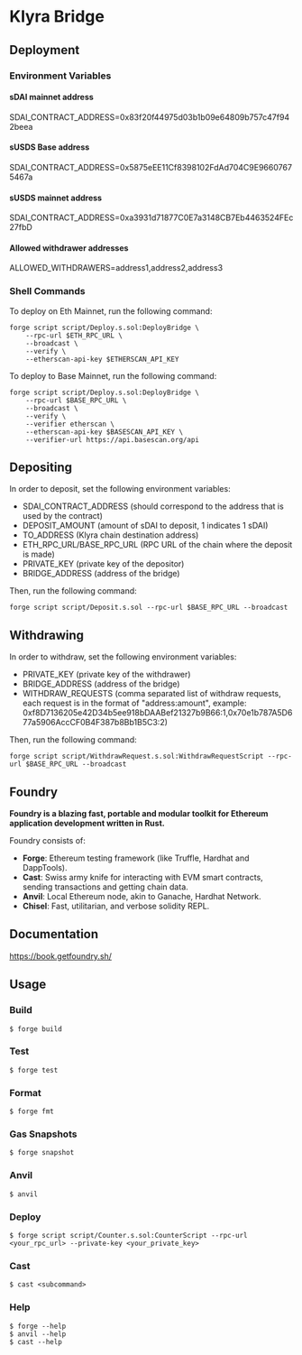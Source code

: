 # Klyra Bridge

## Deployment

### Environment Variables

#### sDAI mainnet address
SDAI_CONTRACT_ADDRESS=0x83f20f44975d03b1b09e64809b757c47f942beea

#### sUSDS Base address
SDAI_CONTRACT_ADDRESS=0x5875eEE11Cf8398102FdAd704C9E96607675467a

#### sUSDS mainnet address
SDAI_CONTRACT_ADDRESS=0xa3931d71877C0E7a3148CB7Eb4463524FEc27fbD

#### Allowed withdrawer addresses
ALLOWED_WITHDRAWERS=address1,address2,address3

### Shell Commands

To deploy on Eth Mainnet, run the following command:
```shell
forge script script/Deploy.s.sol:DeployBridge \
    --rpc-url $ETH_RPC_URL \
    --broadcast \
    --verify \
    --etherscan-api-key $ETHERSCAN_API_KEY
```

To deploy to Base Mainnet, run the following command:
```shell
forge script script/Deploy.s.sol:DeployBridge \
    --rpc-url $BASE_RPC_URL \
    --broadcast \
    --verify \
    --verifier etherscan \
    --etherscan-api-key $BASESCAN_API_KEY \
    --verifier-url https://api.basescan.org/api
```

## Depositing
In order to deposit, set the following environment variables:

-   SDAI_CONTRACT_ADDRESS (should correspond to the address that is used by the contract)
-   DEPOSIT_AMOUNT (amount of sDAI to deposit, 1 indicates 1 sDAI)
-   TO_ADDRESS (Klyra chain destination address)
-   ETH_RPC_URL/BASE_RPC_URL (RPC URL of the chain where the deposit is made)
-   PRIVATE_KEY (private key of the depositor)
-   BRIDGE_ADDRESS (address of the bridge)

Then, run the following command:
```
forge script script/Deposit.s.sol --rpc-url $BASE_RPC_URL --broadcast
```

## Withdrawing
In order to withdraw, set the following environment variables:

-   PRIVATE_KEY (private key of the withdrawer)
-   BRIDGE_ADDRESS (address of the bridge)
-   WITHDRAW_REQUESTS (comma separated list of withdraw requests, each request is in the format of "address:amount", example: 0xf8D7136205e42D34b5ee918bDAABef21327b9B66:1,0x70e1b787A5D677a5906AccCF0B4F387b8Bb1B5C3:2)

Then, run the following command:
```
forge script script/WithdrawRequest.s.sol:WithdrawRequestScript --rpc-url $BASE_RPC_URL --broadcast
```

## Foundry

**Foundry is a blazing fast, portable and modular toolkit for Ethereum application development written in Rust.**

Foundry consists of:

-   **Forge**: Ethereum testing framework (like Truffle, Hardhat and DappTools).
-   **Cast**: Swiss army knife for interacting with EVM smart contracts, sending transactions and getting chain data.
-   **Anvil**: Local Ethereum node, akin to Ganache, Hardhat Network.
-   **Chisel**: Fast, utilitarian, and verbose solidity REPL.

## Documentation

https://book.getfoundry.sh/

## Usage

### Build

```shell
$ forge build
```

### Test

```shell
$ forge test
```

### Format

```shell
$ forge fmt
```

### Gas Snapshots

```shell
$ forge snapshot
```

### Anvil

```shell
$ anvil
```

### Deploy

```shell
$ forge script script/Counter.s.sol:CounterScript --rpc-url <your_rpc_url> --private-key <your_private_key>
```

### Cast

```shell
$ cast <subcommand>
```

### Help

```shell
$ forge --help
$ anvil --help
$ cast --help
```
